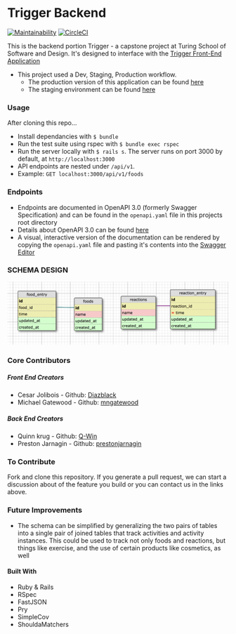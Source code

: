 # Trigger Backend
[![Maintainability](https://api.codeclimate.com/v1/badges/e20e946107d86caff2e0/maintainability)](https://codeclimate.com/github/prestonjarnagin/trigger_backend/maintainability)
[![CircleCI](https://circleci.com/gh/prestonjarnagin/trigger_backend.svg?style=svg)](https://circleci.com/gh/prestonjarnagin/trigger_backend)  

This is the backend portion Trigger - a capstone project at Turing School of Software and Design. It's designed to interface with the [Trigger Front-End Application](https://github.com/Diazblack/trigger)

- This project used a Dev, Staging, Production workflow.
  - The production version of this application can be found [here](http://herokuapp.com/trigger-backend)
  - The staging environment can be found [here](http://herokuapp.com/trigger-backend-staging)

### Usage
After cloning this repo...
- Install dependancies with `$ bundle`
- Run the test suite using rspec with `$ bundle exec rspec`
- Run the server locally with `$ rails s`. The server runs on port 3000 by default, at `http://localhost:3000`
- API endpoints are nested under `/api/v1`.
 - Example: `GET localhost:3000/api/v1/foods`

### Endpoints
  - Endpoints are documented in OpenAPI 3.0 (formerly Swagger Specification) and can be found in the `openapi.yaml` file in this projects root directory
  - Details about OpenAPI 3.0 can be found [here](https://swagger.io/docs/specification/about/)
  - A visual, interactive version of the documentation can be rendered by copying the `openapi.yaml` file and pasting it's contents into the [Swagger Editor](https://editor.swagger.io/)

### SCHEMA DESIGN
![alt text](https://raw.githubusercontent.com/prestonjarnagin/trigger_backend/master/schema_design.png)

### Core Contributors

##### Front End Creators
* Cesar Jolibois - Github: [Diazblack](https://github.com/Diazblack)
* Michael Gatewood - Github: [mngatewood](https://www.github.com/mngatewood)

##### Back End Creators
* Quinn krug - Github: [Q-Win](https://github.com/Q-Win)
* Preston Jarnagin - Github: [prestonjarnagin](https://www.github.com/prestonjarnagin)


### To Contribute
Fork and clone this repository. If you generate a pull request,  we can start a discussion about of the feature you build or you can contact us in the links above.

### Future Improvements
- The schema can be simplified by generalizing the two pairs of tables into a single pair of joined tables that track activities and activity instances. This could be used to track not only foods and reactions, but things like exercise, and the use of certain products like cosmetics, as well

#### Built With
- Ruby & Rails
- RSpec
- FastJSON
- Pry
- SimpleCov
- ShouldaMatchers
